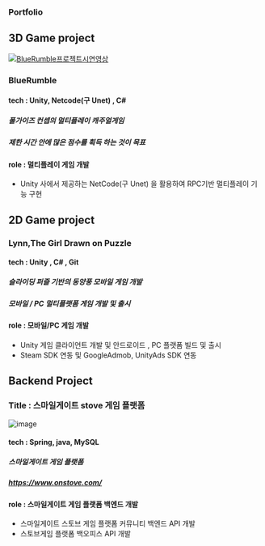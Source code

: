 ### Portfolio 
## 3D Game project
[![BlueRumble프로젝트시연영상]( https://img.youtube.com/vi/XCUrM4KZURY/0.jpg)](https://www.youtube.com/watch?v=XCUrM4KZURY)
###  BlueRumble  
#### tech : Unity, Netcode(구 Unet) , C# 
##### 폴가이즈 컨셉의 멀티플레이 캐주얼게임 
##### 제한 시간 안에 많은 점수를 획득 하는 것이 목표
#### role : 멀티플레이 게임 개발
- Unity 사에서 제공하는 NetCode(구 Unet) 을  활용하여 RPC기반 멀티플레이 기능 구현

## 2D Game project
### Lynn,The Girl Drawn on Puzzle 
#### tech : Unity , C# , Git 
##### 슬라이딩 퍼즐 기반의 동양풍 모바일 게임 개발
##### 모바일 / PC 멀티플랫폼 게임 개발 및 출시 
#### role : 모바일/PC 게임 개발
- Unity 게임 클라이언트 개발 및 안드로이드 , PC 플랫폼  빌드 및 출시
- Steam SDK 연동 및 GoogleAdmob, UnityAds SDK 연동 
  
## Backend Project
### Title : 스마일게이트 stove 게임 플랫폼 
![image](https://github.com/DevelopersWorkOut/portfolio/assets/154348908/76a82e7e-45ed-4939-bdc9-9b307b5bcb4e)

#### tech : Spring, java, MySQL 
##### 스마일게이트 게임 플랫폼
##### https://www.onstove.com/
#### role : 스마일게이트 게임 플랫폼 백엔드 개발 
- 스마일게이트 스토브 게임 플랫폼 커뮤니티 백엔드 API 개발 
- 스토브게임 플랫폼 백오피스 API 개발
